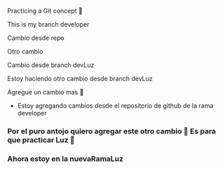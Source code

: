 Practicing a Git concept 🤖

This is my branch developer 

Cambio desde repo

Otro cambio

Cambio desde branch devLuz

Estoy haciendo otro cambio desde branch devLuz

Agregue un cambio mas 💜

- Estoy agregando cambios desde el repositorio de github de la rama developer

### Por el puro antojo quiero agregar este otro cambio 🤖 Es para que practicar Luz 🤣

### Ahora estoy en la nuevaRamaLuz